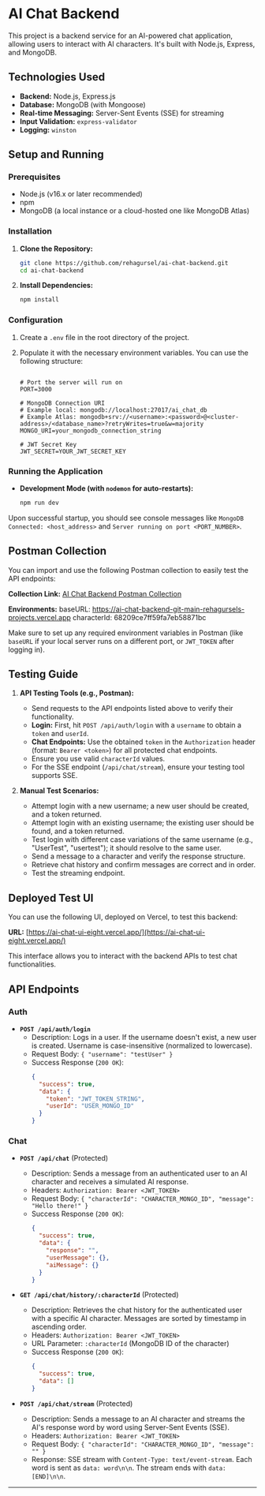 # AI Chat Backend

This project is a backend service for an AI-powered chat application, allowing users to interact with AI characters. It's built with Node.js, Express, and MongoDB.

## Technologies Used

*   **Backend:** Node.js, Express.js
*   **Database:** MongoDB (with Mongoose)
*   **Real-time Messaging:** Server-Sent Events (SSE) for streaming
*   **Input Validation:** `express-validator`
*   **Logging:** `winston`

## Setup and Running

### Prerequisites

*   Node.js (v16.x or later recommended)
*   npm
*   MongoDB (a local instance or a cloud-hosted one like MongoDB Atlas)

### Installation

1.  **Clone the Repository:**
    ```bash
    git clone https://github.com/rehagursel/ai-chat-backend.git
    cd ai-chat-backend
    ```

2.  **Install Dependencies:**
    ```bash
    npm install
    ```

### Configuration

1.  Create a `.env` file in the root directory of the project.
2.  Populate it with the necessary environment variables. You can use the following structure:

    ```env

    # Port the server will run on
    PORT=3000

    # MongoDB Connection URI
    # Example local: mongodb://localhost:27017/ai_chat_db
    # Example Atlas: mongodb+srv://<username>:<password>@<cluster-address>/<database_name>?retryWrites=true&w=majority
    MONGO_URI=your_mongodb_connection_string

    # JWT Secret Key
    JWT_SECRET=YOUR_JWT_SECRET_KEY

### Running the Application

*   **Development Mode (with `nodemon` for auto-restarts):**
    ```bash
    npm run dev
    ```

Upon successful startup, you should see console messages like `MongoDB Connected: <host_address>` and `Server running on port <PORT_NUMBER>`.


## Postman Collection

You can import and use the following Postman collection to easily test the API endpoints:

**Collection Link:** [AI Chat Backend Postman Collection](https://www.postman.com/maintenance-astronaut-73041340/chat-app-collection/collection/jxr94jt/ai-chat-backend?action=share&creator=38549351)

**Environments:** 
baseURL: https://ai-chat-backend-git-main-rehagursels-projects.vercel.app
characterId: 68209ce7ff59fa7eb58871bc

Make sure to set up any required environment variables in Postman (like `baseURL` if your local server runs on a different port, or `JWT_TOKEN` after logging in).


## Testing Guide

1.  **API Testing Tools (e.g., Postman):**
    *   Send requests to the API endpoints listed above to verify their functionality.
    *   **Login:** First, hit `POST /api/auth/login` with a `username` to obtain a `token` and `userId`.
    *   **Chat Endpoints:** Use the obtained `token` in the `Authorization` header (format: `Bearer <token>`) for all protected chat endpoints.
    *   Ensure you use valid `characterId` values.
    *   For the SSE endpoint (`/api/chat/stream`), ensure your testing tool supports SSE.

2.  **Manual Test Scenarios:**
    *   Attempt login with a new username; a new user should be created, and a token returned.
    *   Attempt login with an existing username; the existing user should be found, and a token returned.
    *   Test login with different case variations of the same username (e.g., "UserTest", "usertest"); it should resolve to the same user.
    *   Send a message to a character and verify the response structure.
    *   Retrieve chat history and confirm messages are correct and in order.
    *   Test the streaming endpoint.

## Deployed Test UI

You can use the following UI, deployed on Vercel, to test this backend:

**URL:** [https://ai-chat-ui-eight.vercel.app/](https://ai-chat-ui-eight.vercel.app/)

This interface allows you to interact with the backend APIs to test chat functionalities.

## API Endpoints

### Auth

*   **`POST /api/auth/login`**
    *   Description: Logs in a user. If the username doesn't exist, a new user is created. Username is case-insensitive (normalized to lowercase).
    *   Request Body: `{ "username": "testUser" }`
    *   Success Response (`200 OK`):
        ```json
        {
          "success": true,
          "data": {
            "token": "JWT_TOKEN_STRING",
            "userId": "USER_MONGO_ID"
          }
        }
        ```

### Chat

*   **`POST /api/chat`** (Protected)
    *   Description: Sends a message from an authenticated user to an AI character and receives a simulated AI response.
    *   Headers: `Authorization: Bearer <JWT_TOKEN>`
    *   Request Body: `{ "characterId": "CHARACTER_MONGO_ID", "message": "Hello there!" }`
    *   Success Response (`200 OK`):
        ```json
        {
          "success": true,
          "data": {
            "response": "",
            "userMessage": {},
            "aiMessage": {}
          }
        }
        ```

*   **`GET /api/chat/history/:characterId`** (Protected)
    *   Description: Retrieves the chat history for the authenticated user with a specific AI character. Messages are sorted by timestamp in ascending order.
    *   Headers: `Authorization: Bearer <JWT_TOKEN>`
    *   URL Parameter: `:characterId` (MongoDB ID of the character)
    *   Success Response (`200 OK`):
        ```json
        {
          "success": true,
          "data": []
        }
        ```

*   **`POST /api/chat/stream`** (Protected)
    *   Description: Sends a message to an AI character and streams the AI's response word by word using Server-Sent Events (SSE).
    *   Headers: `Authorization: Bearer <JWT_TOKEN>`
    *   Request Body: `{ "characterId": "CHARACTER_MONGO_ID", "message": "" }`
    *   Response: SSE stream with `Content-Type: text/event-stream`. Each word is sent as `data: word\n\n`. The stream ends with `data: [END]\n\n`.

--- 